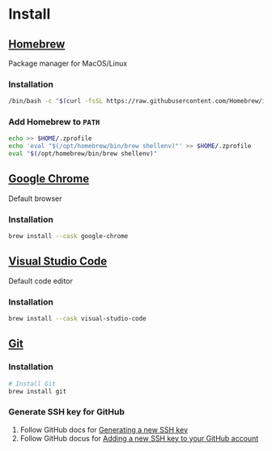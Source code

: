 # Install

## [Homebrew](https://brew.sh/)

Package manager for MacOS/Linux

### Installation
```zsh
/bin/bash -c "$(curl -fsSL https://raw.githubusercontent.com/Homebrew/install/HEAD/install.sh)"
```

### Add Homebrew to `PATH`
```zsh
echo >> $HOME/.zprofile
echo 'eval "$(/opt/homebrew/bin/brew shellenv)"' >> $HOME/.zprofile
eval "$(/opt/homebrew/bin/brew shellenv)"
```

## [Google Chrome](https://www.google.com/chrome/)

Default browser

### Installation

```zsh
brew install --cask google-chrome
```

## [Visual Studio Code](https://code.visualstudio.com/)

Default code editor

### Installation

```zsh
brew install --cask visual-studio-code
```

## [Git](https://git-scm.com/)

### Installation

```zsh
# Install Git
brew install git
```

### Generate SSH key for GitHub

1. Follow GitHub docs for [Generating a new SSH key](https://docs.github.com/en/authentication/connecting-to-github-with-ssh/generating-a-new-ssh-key-and-adding-it-to-the-ssh-agent#generating-a-new-ssh-key)
2. Follow GitHub docus for [Adding a new SSH key to your GitHub account](https://docs.github.com/en/authentication/connecting-to-github-with-ssh/adding-a-new-ssh-key-to-your-github-account)